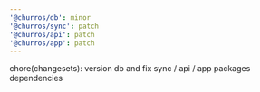 ```yaml
---
'@churros/db': minor
'@churros/sync': patch
'@churros/api': patch
'@churros/app': patch
---
```


chore(changesets): version db and fix sync / api / app packages dependencies
